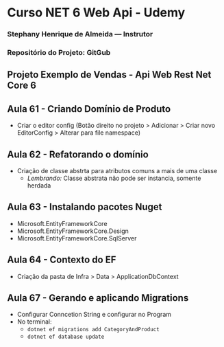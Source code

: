 ﻿# Curso NET 6 Web Api - Udemy 
### Stephany Henrique de Almeida — Instrutor
### Repositório do Projeto: GitGub

## Projeto Exemplo de Vendas - Api Web Rest Net Core 6

## Aula 61 - Criando Domínio de Produto
- Criar o editor config (Botão direito no projeto > Adicionar > Criar novo EditorConfig > Alterar para file namespace)

## Aula 62 - Refatorando o domínio
- Criação de classe abstrta para atributos comuns a mais de uma classe 
	- _Lembrando:_ Classe abstrata não pode ser instancia, somente herdada

## Aula 63 - Instalando pacotes Nuget 
- Microsoft.EntityFrameworkCore
- Microsoft.EntityFrameworkCore.Design
- Microsoft.EntityFrameworkCore.SqlServer

## Aula 64 - Contexto do EF
- Criação da pasta de Infra > Data > ApplicationDbContext

## Aula 67 - Gerando e aplicando Migrations
- Configurar Conncetion String e configurar no Program
- No terminal: 
	- `dotnet ef migrations add CategoryAndProduct`
	- `dotnet ef database update`




